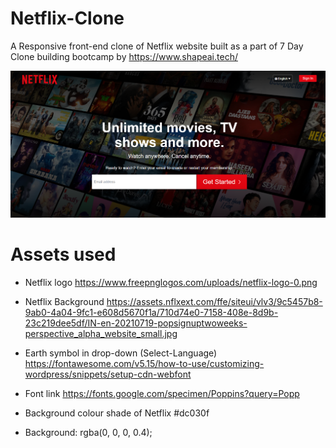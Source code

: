# Netflix-Clone
A Responsive front-end clone of Netflix website built as a part of 7 Day Clone building bootcamp by https://www.shapeai.tech/ 

![Image of Netflix-Clone](https://github.com/nagarajpandith/netflix-clone/blob/main/Netflix-Clone.png)

# Assets used
- Netflix logo 
https://www.freepnglogos.com/uploads/netflix-logo-0.png

- Netflix Background 
https://assets.nflxext.com/ffe/siteui/vlv3/9c5457b8-9ab0-4a04-9fc1-e608d5670f1a/710d74e0-7158-408e-8d9b-23c219dee5df/IN-en-20210719-popsignuptwoweeks-perspective_alpha_website_small.jpg

- Earth symbol in drop-down (Select-Language)
https://fontawesome.com/v5.15/how-to-use/customizing-wordpress/snippets/setup-cdn-webfont

- Font link
https://fonts.google.com/specimen/Poppins?query=Popp

- Background colour shade of Netflix #dc030f

- Background: rgba(0, 0, 0, 0.4);
 

